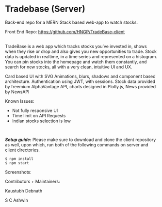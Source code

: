 # Tradebase (Server)
Back-end repo for a MERN Stack based web-app to watch stocks.

Front End Repo: https://github.com/HNGP/TradeBase-client

<br>
TradeBase is a web app which tracks stocks you’ve invested in, shows when they rise or drop and also gives you new opportunities to trade. Stock data is updated in realtime, in a time series and represented on a histogram. You can pin stocks into the homepage and watch them constantly, and search for new stocks, all with a very clean, intuitive UI and UX.

Card based UI with SVG Animations, blurs, shadows and component based architecture.
Authentication using JWT, with sessions. 
Stock data provided by freemium AlphaVantage API, charts designed in Plotly.js, News provided by NewsAPI

Known Issues:
- Not fully responsive UI
- Time limit on API Requests
- Indian stocks selection is low
<br>


***Setup guide:***
Please make sure to download and clone the client repository as well, upon which, run both of the following commands on server and client directories.
```
$ npm install
$ npm start
```

Screenshots:
<img src="">
<img src="">


Contributors + Maintainers:

Kaustubh Debnath

S C Ashwin
